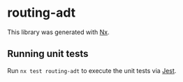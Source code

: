 # routing-adt

This library was generated with [Nx](https://nx.dev).

## Running unit tests

Run `nx test routing-adt` to execute the unit tests via [Jest](https://jestjs.io).
